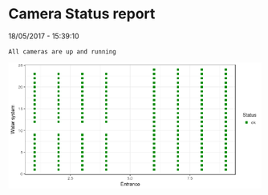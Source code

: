 Camera Status report
================
18/05/2017 - 15:39:10

    All cameras are up and running

![](camreport_files/figure-markdown_github/unnamed-chunk-2-1.png)
